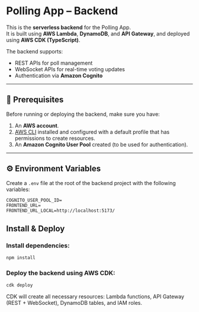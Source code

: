 # Polling App – Backend

This is the **serverless backend** for the Polling App.  
It is built using **AWS Lambda**, **DynamoDB**, and **API Gateway**, and deployed using **AWS CDK (TypeScript)**.

The backend supports:
- REST APIs for poll management  
- WebSocket APIs for real-time voting updates  
- Authentication via **Amazon Cognito**  

---

## 🚀 Prerequisites

Before running or deploying the backend, make sure you have:

1. An **AWS account**.  
2. [AWS CLI](https://aws.amazon.com/cli/) installed and configured with a default profile that has permissions to create resources.  
3. An **Amazon Cognito User Pool** created (to be used for authentication).  

---

## ⚙️ Environment Variables

Create a `.env` file at the root of the backend project with the following variables:

```env
COGNITO_USER_POOL_ID=
FRONTEND_URL=
FRONTEND_URL_LOCAL=http://localhost:5173/
```
## Install & Deploy

### Install dependencies:

```bash
npm install
```


### Deploy the backend using AWS CDK:

```bash
cdk deploy
```


CDK will create all necessary resources: Lambda functions, API Gateway (REST + WebSocket), DynamoDB tables, and IAM roles.